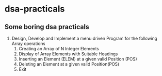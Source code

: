 # dsa-practicals
## Some boring dsa practicals

1. Design, Develop and Implement a menu driven Program for the following Array operations
    1. Creating an Array of N Integer Elements
    2. Display of Array Elements with Suitable Headings
    3. Inserting an Element (ELEM) at a given valid Position (POS)
    4. Deleting an Element at a given valid Position(POS)
    5. Exit
